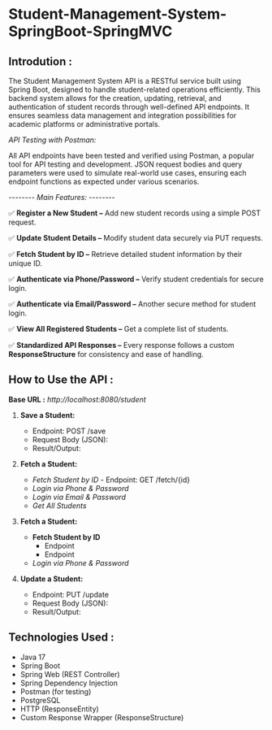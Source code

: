 # Student-Management-System-SpringBoot-SpringMVC

## Introdution :
The Student Management System API is a RESTful service built using Spring Boot, designed to handle student-related operations efficiently. This backend system allows for the creation, updating, retrieval, and authentication of student records through well-defined API endpoints. It ensures seamless data management and integration possibilities for academic platforms or administrative portals.

*API Testing with Postman:*

All API endpoints have been tested and verified using Postman, a popular tool for API testing and development. JSON request bodies and query parameters were used to simulate real-world use cases, ensuring each endpoint functions as expected under various scenarios.

*-------- Main Features: --------*

✅ **Register a New Student –** Add new student records using a simple POST request.

✅ **Update Student Details –** Modify student data securely via PUT requests.

✅ **Fetch Student by ID –** Retrieve detailed student information by their unique ID.

✅ **Authenticate via Phone/Password –** Verify student credentials for secure login.

✅ **Authenticate via Email/Password –** Another secure method for student login.

✅ **View All Registered Students –** Get a complete list of students.

✅ **Standardized API Responses –** Every response follows a custom **ResponseStructure** for consistency and ease of handling.

## How to Use the API :

**Base URL :** *http://localhost:8080/student*

1.   **Save a Student:** 
      -   Endpoint: POST /save
      -   Request Body (JSON):
      -   Result/Output:

2.   **Fetch a Student:**
      -   *Fetch Student by ID*
              -      Endpoint: GET /fetch/{id}
      -   *Login via Phone & Password*
      -   *Login via Email & Password*
      -   *Get All Students*
  
2.   **Fetch a Student:**
     - **Fetch Student by ID**
       - Endpoint
       - Endpoint
     - *Login via Phone & Password*

3.  **Update a Student:**
      -   Endpoint: PUT /update
      -   Request Body (JSON):
      -   Result/Output:  

## Technologies Used :
-   Java 17
-   Spring Boot
-   Spring Web (REST Controller)
-   Spring Dependency Injection
-   Postman (for testing)
-   PostgreSQL
-   HTTP (ResponseEntity)
-   Custom Response Wrapper (ResponseStructure<T>)
